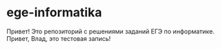 # ege-informatika

Привет! Это репозиторий с решениями заданий ЕГЭ по информатике. 
Привет, Влад, это тестовая запись!
